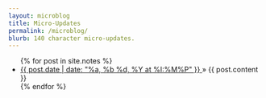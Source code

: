 ```yaml
---
layout: microblog
title: Micro-Updates
permalink: /microblog/
blurb: 140 character micro-updates.
---
```


<ul>
  {% for post in site.notes %}
    <li class="microblog">
      <a href="{{ post.url }}">
      	<span class="date">{{ post.date | date: "%a, %b %d, %Y at %I:%M%P" }}</span>
      </a> &raquo; 
      {{ post.content }}
    </li>
  {% endfor %}
</ul>